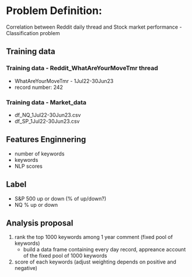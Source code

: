 # Problem Definition:
Correlation between Reddit daily thread and Stock market performance - Classification problem

## Training data
### Training data - Reddit_WhatAreYourMoveTmr thread
 - WhatAreYourMoveTmr - 1Jul22-30Jun23
 - record number: 242

### Training data - Market_data
 - df_NQ_1Jul22-30Jun23.csv
 - df_SP_1Jul22-30Jun23.csv
   
## Features Enginnering
- number of keywords
- keywords
- NLP scores

## Label
- S&P 500 up or down (% of up/down?)
- NQ % up or down



## Analysis proposal
1. rank the top 1000 keywords among 1 year comment (fixed pool of keywords)
   - build a data frame containing every day record, appreance account of the fixed pool of 1000 keywords
2. score of each keywords (adjust weighting depends on positive and negative)
